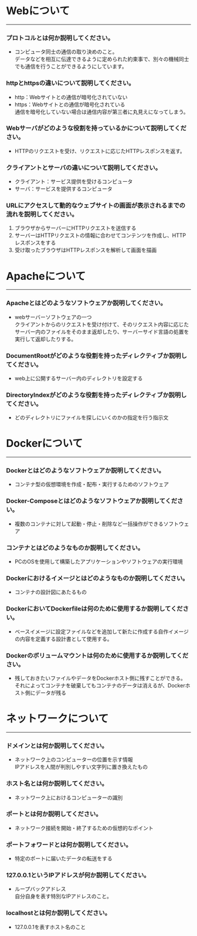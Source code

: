 # Webについて
---
### プロトコルとは何か説明してください。
- コンピュータ同士の通信の取り決めのこと。  
データなどを相互に伝達できるように定められた約束事で、別々の機械同士でも通信を行うことができるようにしています。  


### httpとhttpsの違いについて説明してください。
- http：Webサイトとの通信が暗号化されていない  
- https：Webサイトとの通信が暗号化されている  
通信を暗号化していない場合は通信内容が第三者に丸見えになってしまう。  


### Webサーバがどのような役割を持っているかについて説明してください。
- HTTPのリクエストを受け、リクエストに応じたHTTPレスポンスを返す。  


### クライアントとサーバの違いについて説明してください。
- クライアント：サービス提供を受けるコンピュータ  
- サーバ：サービスを提供するコンピュータ  



### URLにアクセスして動的なウェブサイトの画面が表示されるまでの流れを説明してください。
1. ブラウザからサーバーにHTTPリクエストを送信する
2. サーバーはHTTPリクエストの情報に合わせてコンテンツを作成し、HTTPレスポンスをする  
3. 受け取ったブラウザはHTTPレスポンスを解析して画面を描画  



# Apacheについて
---
### Apacheとはどのようなソフトウェアか説明してください。
- webサーバーソフトウェアの一つ  
クライアントからのリクエストを受け付けて、そのリクエスト内容に応じたサーバー内のファイルをそのまま返却したり、サーバーサイド言語の処置を実行して返却したりする。


### DocumentRootがどのような役割を持ったディレクティブか説明してください。
- web上に公開するサーバー内のディレクトリを設定する  


### DirectoryIndexがどのような役割を持ったディレクティブか説明してください。
- どのディレクトリにファイルを探しにいくのかの指定を行う指示文  




# Dockerについて
---
### Dockerとはどのようなソフトウェアか説明してください。
- コンテナ型の仮想環境を作成・配布・実行するためのソフトウェア  


### Docker-Composeとはどのようなソフトウェアか説明してください。
- 複数のコンテナに対して起動・停止・削除など一括操作ができるソフトウェア  


### コンテナとはどのようなものか説明してください。
- PCのOSを使用して構築したアプリケーションやソフトウェアの実行環境  


### Dockerにおけるイメージとはどのようなものか説明してください。
- コンテナの設計図にあたるもの  


### DockerにおいてDockerfileは何のために使用するか説明してください。
- ベースイメージに設定ファイルなどを追加して新たに作成する自作イメージの内容を定義する設計書として使用する。


### Dockerのボリュームマウントは何のために使用するか説明してください。
- 残しておきたいファイルやデータをDockerホスト側に残すことができる。  
それによってコンテナを破棄してもコンテナのデータは消えるが、Dockerホスト側にデータが残る



# ネットワークについて
---
### ドメインとは何か説明してください。
- ネットワーク上のコンピューターの位置を示す情報  
IPアドレスを人間が判別しやすい文字列に置き換えたもの


### ホスト名とは何か説明してください。
- ネットワーク上におけるコンピューターの識別    


### ポートとは何か説明してください。
- ネットワーク接続を開始・終了するための仮想的なポイント  


### ポートフォワードとは何か説明してください。
- 特定のポートに届いたデータの転送をする  


### 127.0.0.1というIPアドレスが何か説明してください。
- ループバックアドレス  
自分自身を表す特別なIPアドレスのこと。


### localhostとは何か説明してください。
- 127.0.0.1を表すホスト名のこと



